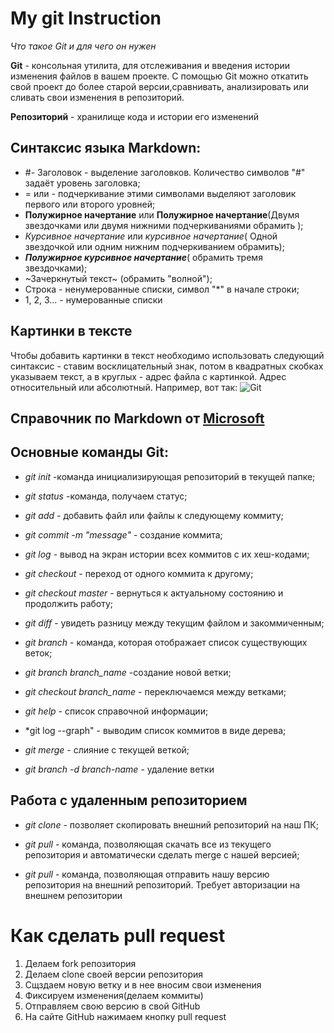 # My git Instruction



_Что такое Git и для чего он нужен_

**Git** - консольная утилита, для отслеживания и введения истории изменения файлов в вашем проекте.
С помощью Git можно откатить свой проект до более старой версии,сравнивать, анализировать или сливать свои изменения в репозиторий.

**Репозиторий** - хранилище кода и истории его изменений


## Синтаксис языка Markdown:

*  #- Заголовок - выделение заголовков. Количество символов "#" задаёт уровень заголовка;
* = или - подчеркивание этими символами выделяют заголовик первого или второго уровней;
* **Полужирное начертание** или __Полужирное начертание__(Двумя звездочками или двумя нижними подчеркиваниями обрамить );
* *Курсивное начертание* или _курсивное начертание_( Одной звездочкой или одним нижним подчеркиванием обрамить);
* ***Полужирное курсивное начертание***( обрамить тремя звездочками);
* ~Зачеркнутый текст~ (обрамить "волной");
* Строка -  ненумерованные списки, символ "*" в начале строки;
* 1, 2, 3... - нумерованные списки

## Картинки в тексте 

Чтобы добавить картинки в текст необходимо использовать следующий синтаксис - ставим восклицательный знак, потом в квадратных скобках указываем текст, а в круглых - адрес файла с картинкой. Адрес относительный или абсолютный. 
Например, вот так: ![Git](https://upload.wikimedia.org/wikipedia/commons/1/10/Rubiks_cube.jpg)


## Справочник по Markdown от [Microsoft](https://learn.microsoft.com/ru-ru/contribute/markdown-reference)



## Основные команды Git:




* *git init* -команда инициализирующая репозиторий в текущей папке;

* *git status* -команда, получаем статус;

* *git add* - добавить файл или файлы к следующему коммиту;

* *git commit -m "message"* - создание коммита;

* *git log* - вывод на экран истории всех коммитов с их хеш-кодами;

* *git checkout* - переход от одного коммита к другому;

* *git checkout master* -  вернуться к актуальному состоянию и продолжить работу;

* *git diff* - увидеть разницу между текущим файлом и закоммиченным;

* *git branch* - команда, которая отображает список существующих веток;

* *git branch branch_name* -создание новой ветки;

* *git checkout branch_name* - переключаемся между ветками;

* *git help* - список справочной информации;

* *git log --graph" - выводим список коммитов в виде дерева;

* *git merge* - слияние с текущей веткой;

* *git branch -d branch-name* - удаление ветки
 ## Работа с удаленным репозиторием

 * *git clone* - позволяет скопировать внешний репозиторий на наш ПК;

 * *git pull* - команда, позволяющая скачать все из текущего репозитория и автоматически сделать merge с нашей версией;

* *git pull* - команда, позволяющая отправить нашу версию репозитория на внешний репозиторий. Требует авторизации на внешнем репозитории

# Как сделать pull request

1. Делаем fork репозитория
2. Делаем clone своей версии репозитория
3. Сщздаем новую ветку и в нее вносим свои изменения
4. Фиксируем изменения(делаем коммиты)
5. Отправляем свою версию в свой GitHub
6. На сайте GitHub нажимаем кнопку pull request

